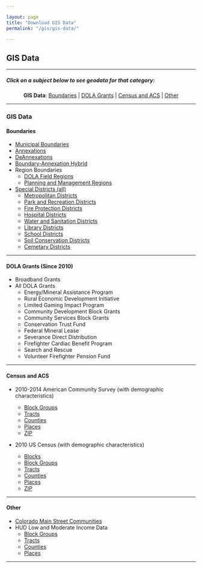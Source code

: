 ```yaml
---

layout: page
title: "Download GIS Data"
permalink: "/gis/gis-data/"

---
```


## GIS Data

- - -

##### Click on a subject below to see geodata for that category:

<div style="text-align: center;" markdown="1">

**GIS Data**:  [Boundaries](#boundaries) \| [DOLA Grants](#dola-grants-since-2010) \| [Census and ACS](#census-and-acs) \| [Other](#other)

</div>

-----

### GIS Data

#### Boundaries

- [Municipal Boundaries](https://console.cloud.google.com/m/cloudstorage/b/co-publicdata/o/MuniBounds.zip)
- [Annexations](https://console.cloud.google.com/m/cloudstorage/b/co-publicdata/o/Annexations.zip)
- [DeAnnexations](https://console.cloud.google.com/m/cloudstorage/b/co-publicdata/o/DeAnnexations.zip)
- [Boundary-Annexation Hybrid](https://console.cloud.google.com/m/cloudstorage/b/co-publicdata/o/Web_Annexations.zip)
- Region Boundaries
  - [DOLA Field Regions](https://console.cloud.google.com/m/cloudstorage/b/co-publicdata/o/Field_Regions.zip)
  - [Planning and Management Regions](https://console.cloud.google.com/m/cloudstorage/b/co-publicdata/o/Planning_Regions.zip)
- [Special Districts (all)](https://console.cloud.google.com/m/cloudstorage/b/co-publicdata/o/dlall.zip)
  - [Metropolitan Districts](https://console.cloud.google.com/m/cloudstorage/b/co-publicdata/o/dlmetro.zip)
  - [Park and Recreation Districts](https://console.cloud.google.com/m/cloudstorage/b/co-publicdata/o/dlpark.zip)
  - [Fire Protection Districts](https://console.cloud.google.com/m/cloudstorage/b/co-publicdata/o/dlfire.zip)
  - [Hospital Districts](https://console.cloud.google.com/m/cloudstorage/b/co-publicdata/o/dlhospital.zip)
  - [Water and Sanitation Districts](https://console.cloud.google.com/m/cloudstorage/b/co-publicdata/o/dlwatersan.zip)
  - [Library Districts](https://console.cloud.google.com/m/cloudstorage/b/co-publicdata/o/dllibrary.zip)
  - [School Districts](https://console.cloud.google.com/m/cloudstorage/b/co-publicdata/o/dlschool.zip)
  - [Soil Conservation Districts](https://console.cloud.google.com/m/cloudstorage/b/co-publicdata/o/dlsoil.zip)
  - [Cemetary Districts](https://console.cloud.google.com/m/cloudstorage/b/co-publicdata/o/dlcemetary.zip)

----

#### DOLA Grants (Since 2010)

- Broadband Grants
- All DOLA Grants
  - Energy/Mineral Assistance Program
  - Rural Economic Development Initiative
  - Limited Gaming Impact Program
  - Community Development Block Grants
  - Community Services Block Grants
  - Conservation Trust Fund
  - Federal Mineral Lease
  - Severance Direct Distribution
  - Firefighter Cardiac Benefit Program
  - Search and Rescue
  - Volunteer Firefighter Pension Fund
  
----

#### Census and ACS

- 2010-2014 American Community Survey (with demographic characteristics)
  - [Block Groups](https://console.cloud.google.com/m/cloudstorage/b/co-publicdata/o/ACS1014_bg.zip)
  - [Tracts](https://console.cloud.google.com/m/cloudstorage/b/co-publicdata/o/ACS1014_tract.zip)
  - [Counties](https://console.cloud.google.com/m/cloudstorage/b/co-publicdata/o/ACS1014_county.zip)
  - [Places](https://console.cloud.google.com/m/cloudstorage/b/co-publicdata/o/ACS1014_place.zip)
  - [ZIP](https://console.cloud.google.com/m/cloudstorage/b/co-publicdata/o/ACS1014_zcta.zip)

- 2010 US Census (with demographic characteristics)
  - [Blocks](https://console.cloud.google.com/m/cloudstorage/b/co-publicdata/o/Census%20Blocks%202010.zip)
  - [Block Groups](https://console.cloud.google.com/m/cloudstorage/b/co-publicdata/o/Census%20Block%20Groups%202010.zip)
  - [Tracts](https://console.cloud.google.com/m/cloudstorage/b/co-publicdata/o/Census%20Tracts%202010.zip)
  - [Counties](https://console.cloud.google.com/m/cloudstorage/b/co-publicdata/o/Census%20Counties%202010.zip)
  - [Places](https://console.cloud.google.com/m/cloudstorage/b/co-publicdata/o/Census%20Places%202010.zip)
  - [ZIP](https://console.cloud.google.com/m/cloudstorage/b/co-publicdata/o/Census%20Zipcodes%202010.zip)

----

#### Other

- [Colorado Main Street Communities](https://console.cloud.google.com/m/cloudstorage/b/co-publicdata/o/CO_Main_Street.zip)
- HUD Low and Moderate Income Data
  - [Block Groups](https://console.cloud.google.com/m/cloudstorage/b/co-publicdata/o/lm_bg.zip)
  - [Tracts](https://console.cloud.google.com/m/cloudstorage/b/co-publicdata/o/lm_tr.zip)
  - [Counties](https://console.cloud.google.com/m/cloudstorage/b/co-publicdata/o/lm_cnty.zip)
  - [Places](https://console.cloud.google.com/m/cloudstorage/b/co-publicdata/o/lm_pl.zip)

----

